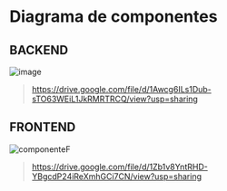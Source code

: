 # Diagrama de componentes

## BACKEND

![image](https://github.com/user-attachments/assets/6035d939-d150-4854-9270-602426681b7f)
> https://drive.google.com/file/d/1Awcg6ILs1Dub-sTO63WEiL1JkRMRTRCQ/view?usp=sharing

## FRONTEND

![componenteF](https://github.com/user-attachments/assets/6a09b756-0c7c-48b6-9a8f-97a007915b16)
> https://drive.google.com/file/d/1Zb1v8YntRHD-YBgcdP24iReXmhGCi7CN/view?usp=sharing
